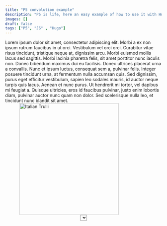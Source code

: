 ```yaml
---
title: "P5 convolution example"
description: "P5 is life, here an easy example of how to use it with Hugo"
images: []
draft: false
tags: ["P5", "JS" , "Hugo"]
---
```

<div>
Lorem ipsum dolor sit amet, consectetur adipiscing elit. Morbi a ex non ipsum rutrum faucibus in ut orci. Vestibulum vel orci orci. Curabitur vitae risus tincidunt, tristique neque at, dignissim arcu. Morbi euismod mollis lacus sed sagittis. Morbi lacinia pharetra felis, sit amet porttitor nunc iaculis non. Donec bibendum maximus dui eu facilisis. Donec ultrices placerat urna a convallis. Nunc et ipsum luctus, consequat sem a, pulvinar felis. Integer posuere tincidunt urna, at fermentum nulla accumsan quis. Sed dignissim, purus eget efficitur vestibulum, sapien leo sodales mauris, id auctor neque turpis quis lacus. Aenean et nunc purus. Ut hendrerit mi tortor, vel dapibus mi feugiat a. Quisque ultricies, eros id faucibus pulvinar, justo enim lobortis diam, pulvinar auctor nunc quam non dolor. Sed scelerisque nulla leo, et tincidunt nunc blandit sit amet.


<script src="https://cdnjs.cloudflare.com/ajax/libs/p5.js/1.1.9/p5.js" type="text/javascript"></script>

<div class="row">
    <div class="centered_div">
        <img id="source_img" src="/images/rover.png" alt="Italian Trulli">
    </div>
    <div class="centered_div" style="padding-top: 7px" id="canvas">
        <script src="/js/convolution.js" type="text/javascript"></script>     
    </div>
</div>
    <div id="dropdown">
        <select id="kernels"> </select>
    </div>
</div>


<style>

.row {
    display: flex;
}

.centered_div {
    margin:auto
}

#dropdown {
    text-align: center;
}

#source_img {
    width:319px;
    height: 359px; 
}

</style>